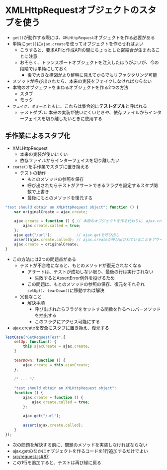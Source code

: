 # XMLHttpRequestオブジェクトのスタブを使う

* `get()`が動作する際には、`XMLHttpRequest`オブジェクトを作る必要がある
* 単純に`get()`に`ajax.create`を使ってオブジェクトを作らせればよい
    * こうすると、要求APIと作成APIの間にちょっとした密結合が生まれることに注意
    * おそらく、トランスポートオブジェクトを注入したほうがよいが、今の段階では単純にしておく
        * 後で大きな構図がより鮮明に見えてからでもリファクタリング可能
* メソッドが呼び出されたら、本来の実装をフェイクしなければならない
* 本物のオブジェクトをまねるオブジェクトを作る2つの方法
    * スタブ
    * モック
* `フェイク`、`ダミー`とともに、これらは集合的に**テストダブル**と呼ばれる
    * テストダブル: 本来の実装が使いにくいときや、依存ファイルからインターフェイスを切り離したいときに使用する

## 手作業によるスタブ化

* XMLHttpRequest
    * 本来の実装が使いにくい
    * 依存ファイルからインターフェイスを切り離したい
* `ceate()`を手作業でスタブに置き換える
    * テストの動作
        * もとのメソッドの参照を保存
        * 呼び出されたらテストがアサートできるフラグを設定するスタブ関数で上書き
        * 最後にもとのメソッドを復元する

```javascript
"test should obtain an XMLHttpRequest object": function () {
    var originalCreate = ajax.create;
    
    ajax.create = function () { // 本物のオブジェクトを作る代わりに、ajax.createをスタブに置き換え
        ajax.create.called = true;
    };    
    ajax.get("/url");           // ajax.getを呼び出し
    assert(ajax.create.called); // ajax.createが呼び出されていることをアサート
    ajax.create = originalCreate;
}
```

* この方法には2つの問題点がある
    * テストが不合格になると、もとのメソッドが復元されなくなる
        * アサートは、テストが成功しない限り、最後の行は実行されない
            * 失敗するとAssertError例外を投げるため
        * この問題は、もとのメソッドの参照の保存、復元をそれぞれ`setUp()`、`tearDown()`に移動すれば解決
    * 冗長なこと
        * 解決手順
            * 呼び出されたらフラグをセットする関数を作るヘルパーメソッドを抽出する
            * このフラグにアクセス可能にする
* ajax.createを安全にスタブに置き換え、復元する

```javascript
TestCase("GetRequestTest",{
    setUp: function() {
        this.ajaxCreate = ajax.create;
    }
    
    tearDown: function () {
        ajax.create = this.ajaxCreate;
    },
    
    /* ... */
    
    "test should obtain an XMLHttpRequest object":
    function () {
        ajax.create = function () {
            ajax.create.called = true;
        };
    
        ajax.get("/url");
    
        assert(ajax.create.called);
    }
});
```

* 次の問題を解決する前に、問題のメソッドを実装しなければならない
* ajax.getのなかにオブジェクトを作るコードを1行追加するだけでよい
* [src/request.js#87](../src/request.js#87)
* この1行を追加すると、テストは再び緑に戻る